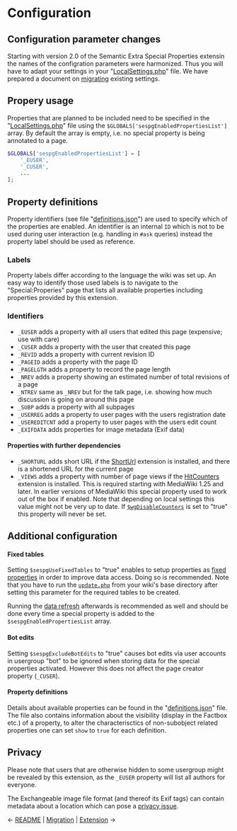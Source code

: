 
# Configuration

## Configuration parameter changes

Starting with version 2.0 of the Semantic Extra Special Properties extensin the names of the configration parameters were harmonized. Thus you will have to adapt your settings in your "[LocalSettings.php][mw-localsettings]" file. We have prepared a document on [migrating](02-migration.md) existing settings.

## Propery usage

Properties that are planned to be included need to be specified in the "[LocalSettings.php][mw-localsettings]" file using the `$GLOBALS['sespgEnabledPropertiesList']` array. By default the array is empty, i.e. no special property is being annotated to a page.

```php
$GLOBALS['sespgEnabledPropertiesList'] = [
	'_EUSER',
	'_CUSER',
	...
];
```
## Property definitions

Property identifiers (see file "[definitions.json](/src/Definition/definitions.json)") are used to specify which of the properties are enabled. An identifier is an internal `ID` which is not to be used during user interaction (e.g. handling in `#ask` queries) instead the property label should be used as reference.

### Labels

Property labels differ according to the language the wiki was set up. An easy way to identify those used labels is to navigate to the "Special:Properies" page that lists all available properties including properties provided by this extension.

### Identifiers

- `_EUSER` adds a property with all users that edited this page (expensive; use with care)
- `_CUSER` adds a property with the user that created this page
- `_REVID` adds a property with current revision ID
- `_PAGEID` adds a property with the page ID
- `_PAGELGTH` adds a property to record the page length
- `_NREV` adds a property showing an estimated number of total revisions of a page
- `_NTREV` same as `_NREV` but for the talk page, i.e. showing how much discussion is going on around this page
- `_SUBP` adds a property with all subpages
- `_USERREG` adds a property to user pages with the users registration date
- `_USEREDITCNT` add a property to user pages with the users edit count
- `_EXIFDATA` adds properties for image metadata (Exif data)

#### Properties with further dependencies

- `_SHORTURL` adds short URL if the [ShortUrl][ShortUrl] extension is installed, and there is a shortened URL for the current page
- `_VIEWS` adds a property with number of page views if the [HitCounters][HitCounters] extension is installed. This is required starting with MediaWiki 1.25 and later. In earlier versions of MediaWiki this special property used to work out of the box if enabled. Note that depending on local settings this value might not be very up to date. If [`$wgDisableCounters`][$wgDisableCounters] is set to "true" this property will never be set.

## Additional configuration

#### Fixed tables

Setting `$sespgUseFixedTables` to "true" enables to setup properties as [fixed properties][fixedprop] in order to improve data access. Doing so is recommended. Note that you have to run the [`update.php`][mw-update] from your wiki's base directory after setting this parameter for the required tables to be created.

Running the [data refresh][data-refresh] afterwards is recommended as well and should be done every time a special property is added to the `$sespgEnabledPropertiesList` array.

#### Bot edits

Setting `$sespgExcludeBotEdits` to "true" causes bot edits via user accounts in usergroup "bot" to be ignored when storing data for the special properties activated. However this does not affect the page creator property (`_CUSER`).

#### Property definitions

Details about available properties can be found in the "[definitions.json](/src/Definition/definitions.json)" file. The file also contains information about the visibility (display in the Factbox etc.) of a property, to alter the characterisctics of non-subobject related properties one can set `show` to `true` for each definition.

## Privacy

Please note that users that are otherwise hidden to some usergroup might be revealed by this extension, as the `_EUSER` property will list all authors for everyone.

The Exchangeable image file format (and thereof its Exif tags) can contain metadata about a location which can pose a [privacy issue][privacy].

&larr; [README](README.md) | [Migration](02-migration.md) | [Extension](01-extension.md) &rarr;


[smw]: https://www.semantic-mediawiki.org/wiki/Semantic_MediaWiki
[subobject]: https://www.semantic-mediawiki.org/wiki/Subobject
[$wgDisableCounters]: https://www.mediawiki.org/wiki/Manual:$wgDisableCounters
[privacy]: https://en.wikipedia.org/wiki/Exchangeable_image_file_format#Privacy_and_security
[mw-testing]: https://www.mediawiki.org/wiki/Manual:PHP_unit_testing
[fixedprop]: https://www.semantic-mediawiki.org/wiki/Help:Fixed_properties
[MIME type]: https://www.semantic-mediawiki.org/wiki/Help:Special_property_MIME_type
[Media type]: https://www.semantic-mediawiki.org/wiki/Help:Special_property_Media_type
[ShortUrl]: https://www.mediawiki.org/wiki/Extension:ShortUrl
[HitCounters]: https://www.mediawiki.org/wiki/Extension:HitCounters
[data-refresh]: https://semantic-mediawiki.org/wiki/Help:Data_refresh#Examples
[mw-update]: https://www.mediawiki.org/wiki/Manual:Update.php
[mw-localsettings]: https://www.mediawiki.org/wiki/Manual:LocalSettings.php
[mw-contentlang]: https://www.mediawiki.org/wiki/Manual:$wgLanguageCode
